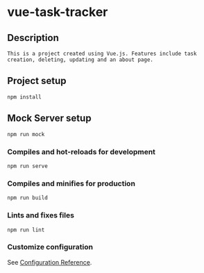 # vue-task-tracker

## Description
```
This is a project created using Vue.js. Features include task creation, deleting, updating and an about page.
```

## Project setup
```
npm install
```

## Mock Server setup
```
npm run mock
```

### Compiles and hot-reloads for development
```
npm run serve
```

### Compiles and minifies for production
```
npm run build
```

### Lints and fixes files
```
npm run lint
```

### Customize configuration
See [Configuration Reference](https://cli.vuejs.org/config/).
